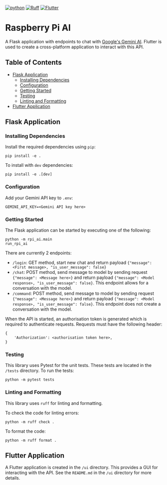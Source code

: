 [![python](https://img.shields.io/badge/Python-3.12-3776AB.svg?style=flat&logo=python&logoColor=ffd343)](https://docs.python.org/3.12/)
[![Ruff](https://img.shields.io/endpoint?url=https://raw.githubusercontent.com/astral-sh/ruff/main/assets/badge/v2.json)](https://github.com/astral-sh/ruff)
[![Flutter](https://img.shields.io/badge/Flutter-3.13-02569B.svg?style=flat&logo=flutter&logoColor=white)](https://flutter.dev/)

<!-- omit from toc -->
# Raspberry Pi AI
A Flask application with endpoints to chat with [Google's Gemini AI](https://gemini.google.com/).
Flutter is used to create a cross-platform application to interact with this API.

<!-- omit from toc -->
## Table of Contents
- [Flask Application](#flask-application)
  - [Installing Dependencies](#installing-dependencies)
  - [Configuration](#configuration)
  - [Getting Started](#getting-started)
  - [Testing](#testing)
  - [Linting and Formatting](#linting-and-formatting)
- [Flutter Application](#flutter-application)

## Flask Application

### Installing Dependencies
Install the required dependencies using `pip`:

    pip install -e .

To install with `dev` dependencies:

    pip install -e .[dev]

### Configuration
Add your Gemini API key to `.env`:

    GEMINI_API_KEY=<Gemini API key here>

### Getting Started
The Flask application can be started by executing one of the following:

    python -m rpi_ai.main
    run_rpi_ai

There are currently 2 endpoints:

- `/login`: GET method, start new chat and return payload `{"message": <First message>, "is_user_message": false}`
- `/chat`: POST method, send message to model by sending request `{"message": <Message here>}` and return payload `{"message": <Model response>, "is_user_message": false}`. This endpoint allows for a conversation with the model.
- `/command`: POST method, send message to model by sending request `{"message": <Message here>}` and return payload `{"message": <Model response>, "is_user_message": false}`. This endpoint does not create a conversation with the model.

When the API is started, an authorisation token is generated which is required to authenticate requests.
Requests must have the following header:

```
{
    'Authorization': <authorisation token here>,
}
```

### Testing
This library uses Pytest for the unit tests.
These tests are located in the `/tests` directory.
To run the tests:

    python -m pytest tests

### Linting and Formatting
This library uses `ruff` for linting and formatting.

To check the code for linting errors:

    python -m ruff check .

To format the code:

    python -m ruff format .

## Flutter Application
A Flutter application is created in the `/ui` directory.
This provides a GUI for interacting with the API.
See the `README.md` in the `/ui` directory for more details.
